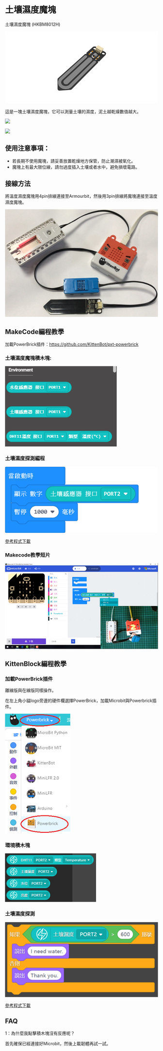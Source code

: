 # 土壤濕度魔塊

土壤濕度魔塊 (HKBM8012H)

![](./images/03.png)

這是一塊土壤濕度魔塊，它可以測量土壤的濕度，泥土越乾燥數值越大。

![](./images/IMG_2580.GIF)

![](./images/IMG_2579.GIF)

## 使用注意事項：

- 若長期不使用魔塊，請妥善放置乾燥地方保管，防止潮濕被氧化。
- 魔塊上有最大限位線，請勿過度插入土壤或者水中，避免損壞電路。

## 接線方法

將溫度濕度魔塊用4pin排線連接至Armourbit，然後用3pin排線將魔塊連接至溫度濕度魔塊。

![](./kbimages/06_04.png)

## MakeCode編程教學

加載PowerBrick插件：https://github.com/KittenBot/pxt-powerbrick

### 土壤濕度魔塊積木塊:

![](./images/environmentblocks.png)

### 土壤濕度探測編程

![](./images/soil.png)

[參考程式下載](https://bit.ly/PowerbrickM3_01Hex)

### Makecode教學短片

[![](./images/envtut.png)](https://www.youtube.com/watch?v=ilXSpFd86DQ)

## KittenBlock編程教學

### 加載PowerBrick插件

離線版與在線版同樣操作。

在左上角小貓logo旁邊的硬件欄選擇PowerBrick，加載Microbit與Powerbrick插件。

![](./kbimages/addextension.png)

### 環境積木塊

![](./kbimages/kbenvblocks.png)

### 土壤濕度探測

![](./kbimages/kbsoil.png)

[參考程式下載](https://bit.ly/PowerbrickM3-01sb3)

## FAQ

1：為什麼我點擊積木塊沒有反應呢？

首先確保已經連接好Microbit，然後上載韌體再試一試。